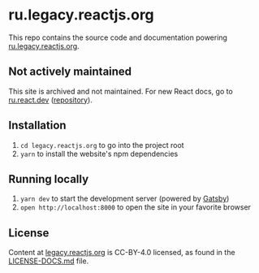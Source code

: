 # ru.legacy.reactjs.org

This repo contains the source code and documentation powering [ru.legacy.reactjs.org](https://ru.legacy.reactjs.org/).

## Not actively maintained

This site is archived and not maintained. For new React docs, go to [ru.react.dev](https://ru.react.dev) ([repository](https://github.com/reactjs/react.dev)).

## Installation

1. `cd legacy.reactjs.org` to go into the project root
1. `yarn` to install the website's npm dependencies

## Running locally

1. `yarn dev` to start the development server (powered by [Gatsby](https://www.gatsbyjs.org))
1. `open http://localhost:8000` to open the site in your favorite browser

## License
Content at [legacy.reactjs.org](https://legacy.reactjs.org/) is CC-BY-4.0 licensed, as found in the [LICENSE-DOCS.md](LICENSE-DOCS.md) file.
